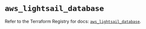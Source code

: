 # `aws_lightsail_database`

Refer to the Terraform Registry for docs: [`aws_lightsail_database`](https://registry.terraform.io/providers/hashicorp/aws/6.12.0/docs/resources/lightsail_database).
